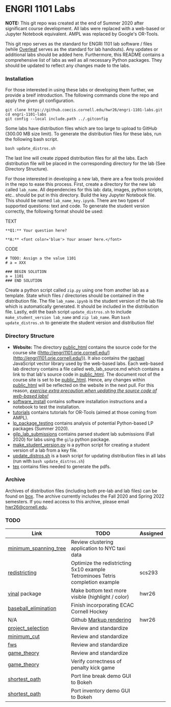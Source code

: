 ENGRI 1101 Labs
===============

**NOTE:** This git repo was created at the end of Summer 2020 after significant course development. All labs were replaced with a web-based or Jupyter Notebook equivalent. AMPL was replaced by Google's OR-Tools.

This git repo serves as the standard for ENGRI 1101 lab software / files (while [Overleaf](https://www.overleaf.com/project/5ecf1b879f37710001f9f54d) serves as the standard for lab handouts). Any updates or additional labs should be added here. Furthermore, this README contains a comprehensive list of labs as well as all necessary Python packages. They should be updated to reflect any changes made to the labs.

### Installation

For those interested in using these labs or developing them further, we provide
a breif introduction. The following commands clone the repo and apply the given
git configuration.

```
git clone https://github.coecis.cornell.edu/hwr26/engri-1101-labs.git
cd engri-1101-labs
git config --local include.path ../.gitconfig
```

Some labs have distribution files which are too large to upload to GitHub
(300.00 MB size limit). To generate the distribution files for these labs, run
the following bash script.

```
bash update_distros.sh
```

The last line will create zipped distribution files for all the labs. Each distribution file will be placed in the corresponding directory for the lab (See Directory Structure).

For those interested in developing a new lab, there are a few tools provided in the repo to ease this process. First, create a directory for the new lab called `lab_name`. All dependencies for this lab: data, images, python scripts, etc.. should be put in this directory. Build the key Jupyter Notebook file. This should be named `lab_name_key.ipynb`. There are two types of supported questions: text and code. To generate the student version correctly, the following format should be used:

TEXT
```
**Q1:** Your question here?

**A:** <font color='blue'> Your answer here.</font>
```

CODE
```
# TODO: Assign a the value 1101
# a = XXX

### BEGIN SOLUTION
a = 1101
### END SOLUTION
```

Create a python script called `zip.py` using one from another lab as a template. State which files / directories should be contained in the distribution file. The file `lab_name.ipynb` is the student version of the lab file which is automatically generated. It should be included in the distribution file. Lastly, edit the bash script `update_distros.sh` to include `make_student_version lab_name` and `zip lab_name`. Run `bash update_distros.sh` to generate the student version and distribution file!

### Directory Structure

- **Website:** The directory [public_html](public_html) contains the source code for the course site ([http://engri1101.orie.cornell.edu/](http://engri1101.orie.cornell.edu/)). It also contains the [raphael](https://github.com/DmitryBaranovskiy/raphael) JavaScript vector library used by the web-based labs. Each web-based lab directory contains a file called web_lab_source.md which contains a link to that lab's source code in [public_html](public_html). The document root of the course site is set to be [public_html](public_html). Hence, any changes within [public_html](public_html) will be reflected on the website in the next pull. For this reason, <ins> *exercise extra precaution when updating the source code of web-based labs!* </ins>
- [software_install](software_install) contains software installation instructions and a notebook to test the installation.
- [tutorials](tutorials) contains tutorials for OR-Tools (aimed at those coming
  from AMPL).
- [lp_package_testing](lp_package_testing) contains analysis of potential Python-based LP packages (Summer 2020).
- [gilp_lab_submissions](gilp_lab_submissions) contains parsed student lab submissions (Fall 2020) for labs using the `gilp` python package.
- [make_student_version.py](make_student_version.py) is a python script for creating a student version of a lab from a  key file.
- [update_distros.sh](update_distros.sh) is a bash script for updating distribution files in all labs (run with `bash update_distros.sh`)
- [tex](tex) contains files needed to generate the pdfs.

### Archive

Archives of distribution files (including both pre-lab and lab files) can
be found on [box](https://cornell.box.com/s/t3f8yntntr8z265decbkjzhz2fdbd6t9).
The archive currently includes the Fall 2020 and Spring 2022 semesters. If you
need access to this archive, please email hwr26@cornell.edu.

### **TODO**

| Link                                           | TODO                                          | Assigned |
|------------------------------------------------|-----------------------------------------------|----------|
| [minimum_spanning_tree](minimum_spanning_tree) | Review clustering application to NYC taxi data | |
| [redistricting](redistricting)                 | Optimize the redistricting 5x10 example <br/> Tetrominoes Tetris completion example | scs293 |
| [vinal](https://github.com/henryrobbins/vinal) package| Make bottom text more visible (highlight / color) | hwr26 |
| [baseball_elimination](baseball_elimination)   | Finish incorporating ECAC Cornell Hockey | |
| N/A                                            | Github [Markup rendering](https://github.com/github/markup/issues/369) | hwr26 |
| [project_selection](labs/project_selection)    | Review and standardize                        | |
| [minimum_cut](labs/minimum_cut)                | Review and standardize                        | |
| [fws](labs/fws)                                | Review and standardize                        | |
| [game_theory](labs/game_theory)                | Review and standardize                        | |
| [game_theory](labs/game_theory)                | Verify correctness of penalty kick game       | |
| [shortest_path](labs/shortest_path)            | Port line break demo GUI to Bokeh             | |
| [shortest_path](labs/shortest_path)            | Port inventory demo GUI to Bokeh              | |